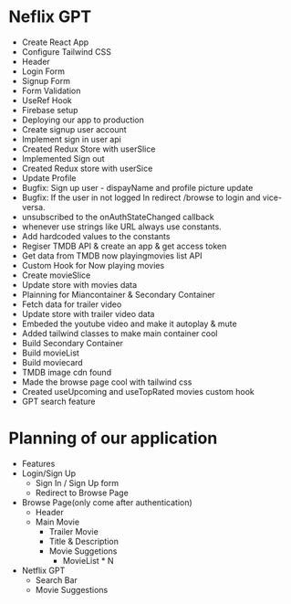 # Neflix GPT

- Create React App
- Configure Tailwind CSS
- Header
- Login Form
- Signup Form
- Form Validation
- UseRef Hook
- Firebase setup
- Deploying our app to production
- Create signup user account
- Implement sign in user api
- Created Redux Store with userSlice
- Implemented Sign out
- Created Redux store with userSice
- Update Profile
- Bugfix: Sign up user - dispayName and profile picture update
- Bugfix: If the user in not logged In redirect /browse to login and vice-versa.
- unsubscribed to the onAuthStateChanged callback
- whenever use strings like URL always use constants.
- Add hardcoded values to the constants
- Regiser TMDB API & create an app & get access token
- Get data from TMDB now playingmovies list API
- Custom Hook for Now playing movies
- Create movieSlice
- Update store with movies data
- Plainning for Miancontainer & Secondary Container
- Fetch data for trailer video
- Update store with trailer video data
- Embeded the youtube video and make it autoplay & mute
- Added tailwind classes to make main container cool
- Build Secondary Container
- Build movieList
- Build moviecard
- TMDB image cdn found
- Made the browse page cool with tailwind css
- Created useUpcoming and useTopRated movies custom hook
- GPT search feature

# Planning of our application

- Features
- Login/Sign Up
  - Sign In / Sign Up form
  - Redirect to Browse Page
- Browse Page(only come after authentication)
  - Header
  - Main Movie
    - Trailer Movie
    - Title & Description
    - Movie Suggetions
      - MovieList \* N
- Netflix GPT
  - Search Bar
  - Movie Suggestions
